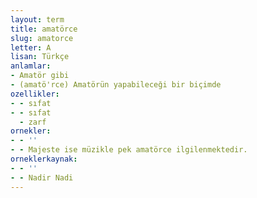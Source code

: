 ```yaml
---
layout: term
title: amatörce
slug: amatorce
letter: A
lisan: Türkçe
anlamlar:
- Amatör gibi
- (amatö'rce) Amatörün yapabileceği bir biçimde
ozellikler:
- - sıfat
- - sıfat
  - zarf
ornekler:
- - ''
- - Majeste ise müzikle pek amatörce ilgilenmektedir.
orneklerkaynak:
- - ''
- - Nadir Nadi
---
```

